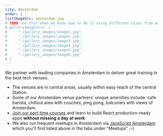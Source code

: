 ```yaml
---
city: Amsterdam
order: 2
listImageSrc: amsterdam.jpg
# TODO use this when we know how to do it using different sizes from markdown images
# galleryImagesSrc: [
#     "./gallery_images/image1.jpg",
#     "./gallery_images/image2.jpg",
#     "./gallery_images/image3.jpg",
#     "./gallery_images/image4.jpg",
#     "./gallery_images/image5.jpg",
#     "./gallery_images/image6.jpg"
# ]
---
```


We partner with leading companies in Amsterdam to deliver great training in the best tech venues.

- The venues are in central areas, usually within easy reach of the central Station.
- Some of our Amsterdam venue partners' unique amenities include: cafe barista, chillout area with couches, ping pong, balconies with views of Amsterdam.
- [Join our part-time courses](/react/training/part-time-course/amsterdam) and learn to build React production-ready apps **without missing a day at work**.
- We also run frequent meetups in Amsterdam via [JavaScript Amsterdam](https://www.meetup.com/JavaScript-Amsterdam/) which you'll find listed above in the tabs under "Meetups" ;-)
